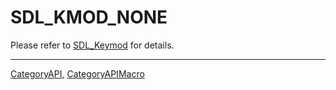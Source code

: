 # SDL_KMOD_NONE

Please refer to [SDL_Keymod](SDL_Keymod) for details.

----
[CategoryAPI](CategoryAPI), [CategoryAPIMacro](CategoryAPIMacro)

